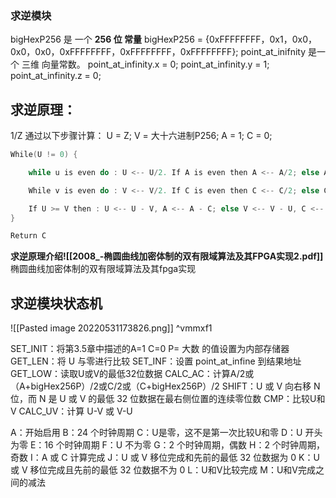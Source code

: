 ### 求逆模块
bigHexP256 是 一个 **256 位 常量**
bigHexP256 = {0xFFFFFFFF，0x1，0x0，0x0，0x0，0xFFFFFFFF，0xFFFFFFFF，0xFFFFFFFF};
point_at_inifnity 是一个 三维 向量常数。
point_at_infinity.x = 0;
point_at_infinity.y = 1;
point_at_infinity.z = 0;
## 求逆原理：
1/Z 通过以下步骤计算：
U = Z;
V = 大十六进制P256;
A = 1;
C = 0;
``` c
While(U != 0) {

	while u is even do : U <-- U/2. If A is even then A <-- A/2; else A <-- (A+ bigHexP256)/2

	While v is even do : V <-- V/2. If C is even then C <-- C/2; else C <-- (C+ bigHexP256)/2

	If U >= V then : U <-- U - V, A <-- A - C; else V <-- V - U, C <-- C – A
}

Return C

```

**求逆原理介绍![[2008_-椭圆曲线加密体制的双有限域算法及其FPGA实现2.pdf]]**
 椭圆曲线加密体制的双有限域算法及其fpga实现


## 求逆模块状态机
![[Pasted image 20220531173826.png]] ^vmmxf1

SET_INIT：将第3.5章中描述的A=1 C=0   P= 大数 的值设置为内部存储器
GET_LEN：将 U 与零进行比较
SET_INF：设置 point_at_infine 到结果地址
GET_LOW：读取U或V的最低32位数据
CALC_AC：计算A/2或（A+bigHex256P）/2或C/2或（C+bigHex256P）/2
SHIFT：U 或 V 向右移 N 位，而 N 是 U 或 V 的最低 32 位数据在最右侧位置的连续零位数
CMP：比较U和V
CALC_UV：计算 U-V 或 V-U

A：开始启用
B：24 个时钟周期
C：U是零，这不是第一次比较U和零
D：U 开头为零
E：16 个时钟周期
F：U 不为零
G：2 个时钟周期，偶数
H：2 个时钟周期，奇数
I：A 或 C 计算完成
J：U 或 V 移位完成和先前的最低 32 位数据为 0
K：U 或 V 移位完成且先前的最低 32 位数据不为 0
L：U和V比较完成
M：U和V完成之间的减法






